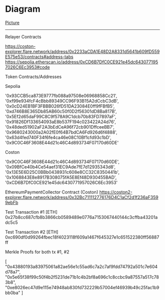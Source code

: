 # Diagram

[Picture](/images/example.png)

---

Relayer Contracts

https://coston-explorer.flare.network/address/0x2233aCDA1E48D2A8331d5641b609fD559E575e53/contracts#address-tabs
https://sepolia.etherscan.io/address/0xCD6B7DfC0CE921e45dc6430771957026C6Ec3953#code

Token Contracts/Addresses

Sepolia

'0x93CCB5ca873E9777fb088a97508e06968858Cc21',
'0xf99e934fcF4cBbb89349CC96F93B15A2dCcbC3dB',
'0x0cD24EB1BF3FBBB026fD51DA23084E0ff9fFBfB5',
'0xd746B8E365Db85AB60c50f0D2f56301dD8Ba817B',
'0x5Ef2d65daF99C8C9f578A9C1dcb70b83FD7897aF',
'0x91826Df133654093aE8b537F194c023422A24d76',
'0x48ded51902aF2A3bEdCeA96f72cb901DffceeBB7',
'0x9680243000a2A02fE0f64B7bdCA6Fd926d6f4888',
'0x63d4fed740F34f6fe4ca46e08C10Bf1cfd93c1bD',
'0x9C0C46F3608E44d21c46C4d893734F07170d60DE'

Coston

'0x9C0C46F3608E44d21c46C4d893734F07170d60DE',
'0x09BfCe40b4Ce54aef31EC9Ade7fE7d12935343d8',
'0x13E5E6D25C0BBb0438931c608e8CC32C8350441b',
'0x1068843E8e8917B308075fA5E8Ef48D930455BAD',
'0xCD6B7DfC0CE921e45dc6430771957026C6Ec3953'

EthereumPaymentCollector Contract (Coston)
https://coston2-explorer.flare.network/address/0x32Bc711112776176D4C1aCf2d1f236aF3599ebFb

Test Transaction #1 [ETH]
0x27b8cc687cfb8b3866cb0589489e0776a7153067440144c3cffba43201adc5c5

Test Transaction #2 [ETH]
0xc690df0d99264fbec18f4023118f609a1467f645327e1c651522380ff56887ff

Merkle Proofs for both tx #1, #2

[
"0x43880193a83975061a82ae56e1c55ad6c7a2c7af9fdd74792a501c7e604d78a7",
"0x5e65f38f99c50f4b2f5231de71b1c4b2bf8a696c1c8ccbc9a87557a517c783b8",
"0xe8026ec47d9e115e74948ab830fd732229b57004ef46939b49c25fac1b9bb0ba"
]

